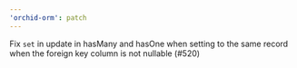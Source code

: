 ```yaml
---
'orchid-orm': patch
---
```


Fix `set` in update in hasMany and hasOne when setting to the same record when the foreign key column is not nullable (#520)
